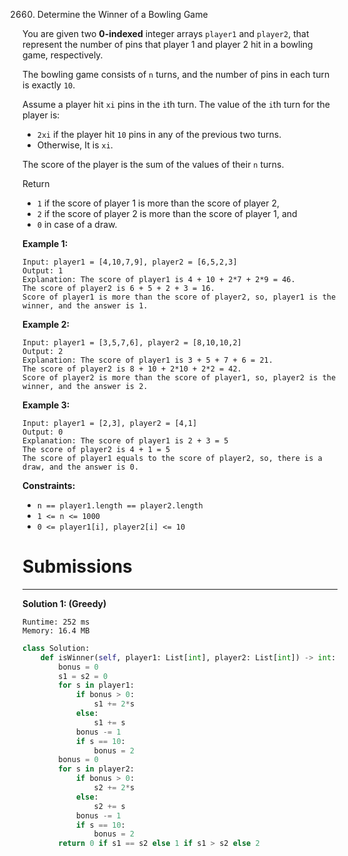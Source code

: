 2660. Determine the Winner of a Bowling Game

You are given two **0-indexed** integer arrays `player1` and `player2`, that represent the number of pins that player 1 and player 2 hit in a bowling game, respectively.

The bowling game consists of `n` turns, and the number of pins in each turn is exactly `10`.

Assume a player hit `xi` pins in the `i`th turn. The value of the `i`th turn for the player is:

* `2xi` if the player hit `10` pins in any of the previous two turns.
* Otherwise, It is `xi`.

The score of the player is the sum of the values of their `n` turns.

Return

* `1` if the score of player 1 is more than the score of player 2,
* `2` if the score of player 2 is more than the score of player 1, and
* `0` in case of a draw.
 

**Example 1:**
```
Input: player1 = [4,10,7,9], player2 = [6,5,2,3]
Output: 1
Explanation: The score of player1 is 4 + 10 + 2*7 + 2*9 = 46.
The score of player2 is 6 + 5 + 2 + 3 = 16.
Score of player1 is more than the score of player2, so, player1 is the winner, and the answer is 1.
```

**Example 2:**
```
Input: player1 = [3,5,7,6], player2 = [8,10,10,2]
Output: 2
Explanation: The score of player1 is 3 + 5 + 7 + 6 = 21.
The score of player2 is 8 + 10 + 2*10 + 2*2 = 42.
Score of player2 is more than the score of player1, so, player2 is the winner, and the answer is 2.
```

**Example 3:**
```
Input: player1 = [2,3], player2 = [4,1]
Output: 0
Explanation: The score of player1 is 2 + 3 = 5
The score of player2 is 4 + 1 = 5
The score of player1 equals to the score of player2, so, there is a draw, and the answer is 0.
```
 

**Constraints:**

* `n == player1.length == player2.length`
* `1 <= n <= 1000`
* `0 <= player1[i], player2[i] <= 10`

# Submissions
---
**Solution 1: (Greedy)**
```
Runtime: 252 ms
Memory: 16.4 MB
```
```python
class Solution:
    def isWinner(self, player1: List[int], player2: List[int]) -> int:
        bonus = 0
        s1 = s2 = 0
        for s in player1:
            if bonus > 0:
                s1 += 2*s
            else:
                s1 += s
            bonus -= 1
            if s == 10:
                bonus = 2
        bonus = 0
        for s in player2:
            if bonus > 0:
                s2 += 2*s
            else:
                s2 += s
            bonus -= 1
            if s == 10:
                bonus = 2
        return 0 if s1 == s2 else 1 if s1 > s2 else 2
```
